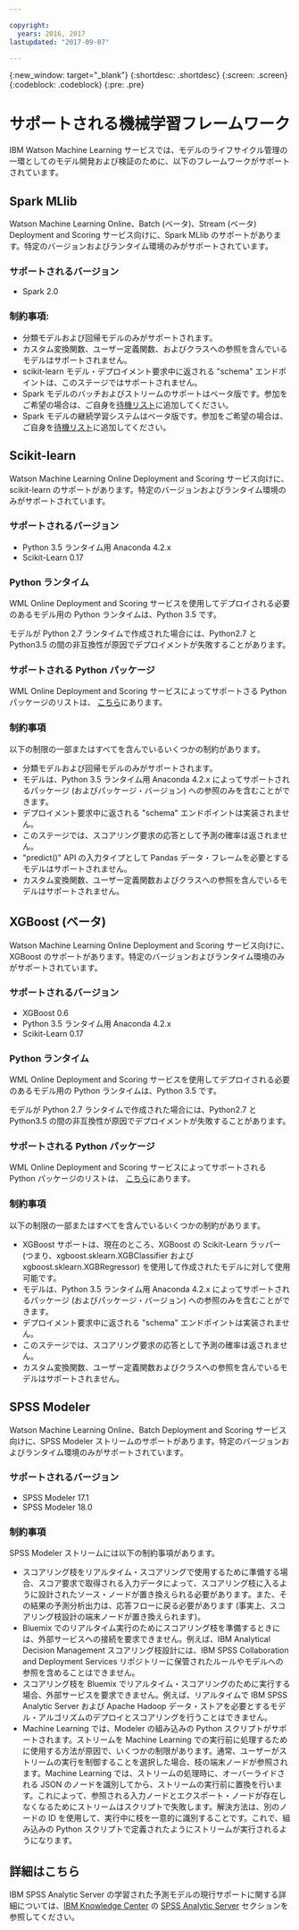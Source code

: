 ```yaml
---

copyright:
  years: 2016, 2017
lastupdated: "2017-09-07"

---
```


{:new_window: target="_blank"}
{:shortdesc: .shortdesc}
{:screen: .screen}
{:codeblock: .codeblock}
{:pre: .pre}

# サポートされる機械学習フレームワーク

IBM Watson Machine Learning サービスでは、モデルのライフサイクル管理の一環としてのモデル開発および検証のために、以下のフレームワークがサポートされています。


## Spark MLlib
Watson Machine Learning Online、Batch (ベータ)、Stream (ベータ) Deployment and Scoring サービス向けに、Spark MLlib のサポートがあります。特定のバージョンおよびランタイム環境のみがサポートされています。

### サポートされるバージョン
*  Spark 2.0

### 制約事項:

  *  分類モデルおよび回帰モデルのみがサポートされます。
  *  カスタム変換関数、ユーザー定義関数、およびクラスへの参照を含んでいるモデルはサポートされません。
  * scikit-learn モデル・デプロイメント要求中に返される "schema" エンドポイントは、このステージではサポートされません。
  *  Spark モデルのバッチおよびストリームのサポートはベータ版です。参加をご希望の場合は、ご自身を[待機リスト](https://www.ibm.biz/mlwaitlist)に追加してください。
  * Spark モデルの継続学習システムはベータ版です。参加をご希望の場合は、ご自身を[待機リスト](https://www.ibm.biz/mlwaitlist)に追加してください。

## Scikit-learn
Watson Machine Learning Online Deployment and Scoring サービス向けに、scikit-learn のサポートがあります。特定のバージョンおよびランタイム環境のみがサポートされています。

### サポートされるバージョン

- Python 3.5 ランタイム用 Anaconda 4.2.x
- Scikit-Learn 0.17

### Python ランタイム

WML Online Deployment and Scoring サービスを使用してデプロイされる必要のあるモデル用の Python ランタイムは、Python 3.5 です。

モデルが Python 2.7 ランタイムで作成された場合には、Python2.7 と Python3.5 の間の非互換性が原因でデプロイメントが失敗することがあります。

### サポートされる Python パッケージ

WML Online Deployment and Scoring サービスによってサポートさる Python パッケージのリストは、
[こちら](https://docs.continuum.io/anaconda/packages/old-pkg-lists/4.2.0/py35)にあります。

### 制約事項

以下の制限の一部またはすべてを含んでいるいくつかの制約があります。

* 分類モデルおよび回帰モデルのみがサポートされます。
* モデルは、Python 3.5 ランタイム用 Anaconda 4.2.x によってサポートされるパッケージ (およびパッケージ・バージョン) への参照のみを含むことができます。
* デプロイメント要求中に返される "schema" エンドポイントは実装されません。
* このステージでは、スコアリング要求の応答として予測の確率は返されません。
* "predict()" API の入力タイプとして Pandas データ・フレームを必要とするモデルはサポートされません。
* カスタム変換関数、ユーザー定義関数およびクラスへの参照を含んでいるモデルはサポートされません。

## XGBoost (<span class='tag--beta'>ベータ</span>)
Watson Machine Learning Online Deployment and Scoring サービス向けに、XGBoost のサポートがあります。特定のバージョンおよびランタイム環境のみがサポートされています。

### サポートされるバージョン

- XGBoost 0.6
- Python 3.5 ランタイム用 Anaconda 4.2.x
- Scikit-Learn 0.17

### Python ランタイム

WML Online Deployment and Scoring サービスを使用してデプロイされる必要のあるモデル用の Python ランタイムは、Python 3.5 です。

モデルが Python 2.7 ランタイムで作成された場合には、Python2.7 と Python3.5 の間の非互換性が原因でデプロイメントが失敗することがあります。

### サポートされる Python パッケージ

WML Online Deployment and Scoring サービスによってサポートされる Python パッケージのリストは、
[こちら](https://docs.continuum.io/anaconda/packages/old-pkg-lists/4.2.0/py35)にあります。

### 制約事項

以下の制限の一部またはすべてを含んでいるいくつかの制約があります。
* XGBoost サポートは、現在のところ、XGBoost の Scikit-Learn ラッパー (つまり、xgboost.sklearn.XGBClassifier および xgboost.sklearn.XGBRegressor) を使用して作成されたモデルに対して使用可能です。
* モデルは、Python 3.5 ランタイム用 Anaconda 4.2.x によってサポートされるパッケージ (およびパッケージ・バージョン) への参照のみを含むことができます。
* デプロイメント要求中に返される "schema" エンドポイントは実装されません。
* このステージでは、スコアリング要求の応答として予測の確率は返されません。
* カスタム変換関数、ユーザー定義関数およびクラスへの参照を含んでいるモデルはサポートされません。

## SPSS Modeler

Watson Machine Learning Online、Batch Deployment and Scoring サービス向けに、SPSS Modeler ストリームのサポートがあります。特定のバージョンおよびランタイム環境のみがサポートされています。

### サポートされるバージョン

*  SPSS Modeler 17.1
*  SPSS Modeler 18.0

### 制約事項

SPSS Modeler ストリームには以下の制約事項があります。

*  スコアリング枝をリアルタイム・スコアリングで使用するために準備する場合、スコア要求で取得される入力データによって、スコアリング枝に入るように設計されたソース・ノードが置き換えられる必要があります。また、その結果の予測分析出力は、応答フローに戻る必要があります (事実上、スコアリング枝設計の端末ノードが置き換えられます)。
*  Bluemix でのリアルタイム実行のためにスコアリング枝を準備するときには、外部サービスへの接続を要求できません。例えば、IBM Analytical Decision Management スコアリング枝設計には、IBM SPSS Collaboration and Deployment Services リポジトリーに保管されたルールやモデルへの参照を含めることはできません。
*  スコアリング枝を Bluemix でリアルタイム・スコアリングのために実行する場合、外部サービスを要求できません。例えば、リアルタイムで IBM SPSS
Analytic Server および Apache Hadoop データ・ストアを必要とするモデル・アルゴリズムのデプロイとスコアリングを行うことはできません。
*  Machine Learning では、Modeler の組み込みの Python スクリプトがサポートされます。ストリームを Machine Learning での実行前に処理するために使用する方法が原因で、いくつかの制限があります。通常、ユーザーがストリームの実行を制御することを選択した場合、枝の端末ノードが参照されます。Machine Learning では、ストリームの処理時に、オーバーライドされる JSON のノードを識別してから、ストリームの実行前に置換を行います。これによって、参照される入力ノードとエクスポート・ノードが存在しなくなるためにストリームはスクリプトで失敗します。解決方法は、別のノードの ID を使用して、実行中に枝を一意的に識別することです。これで、組み込みの Python スクリプトで定義されたようにストリームが実行されるようになります。

## 詳細はこちら

IBM SPSS Analytic Server の学習された予測モデルの現行サポートに関する詳細については、[IBM Knowledge Center](https://www.ibm.com/support/knowledgecenter/) の [SPSS Analytic Server](https://www.ibm.com/support/knowledgecenter/SSWLVY) セクションを参照してください。
